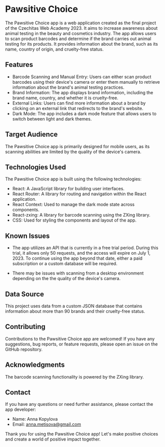 # Pawsitive Choice

The Pawsitive Choice app is a web application created as the final project of the Czechitas Web Academy 2023. It aims to increase awareness about animal testing in the beauty and cosmetics industry. The app allows users to scan product barcodes and determine if the brand carries out animal testing for its products. It provides information about the brand, such as its name, country of origin, and cruelty-free status.

## Features

- Barcode Scanning and Manual Entry: Users can either scan product barcodes using their device's camera or enter them manually to retrieve information about the brand's animal testing practices.
- Brand Information: The app displays brand information, including the brand name, country, and whether it is cruelty-free.
- External Links: Users can find more information about a brand by clicking on an external link that redirects to the brand's website.
- Dark Mode: The app includes a dark mode feature that allows users to switch between light and dark themes.

## Target Audience

The Pawsitive Choice app is primarily designed for mobile users, as its scanning abilities are limited by the quality of the device's camera. 

## Technologies Used

The Pawsitive Choice app is built using the following technologies:

- React: A JavaScript library for building user interfaces.
- React Router: A library for routing and navigation within the React application.
- React Context: Used to manage the dark mode state across components.
- React-zxing: A library for barcode scanning using the ZXing library.
- CSS: Used for styling the components and layout of the app.

## Known Issues

- The app utilizes an API that is currently in a free trial period. During this trial, it allows only 50 requests, and the access will expire on July 1, 2023. To continue using the app beyond that date, either a paid subscription or a custom database will be required.

- There may be issues with scanning from a desktop environment depending on the the quality of the device's camera.

## Data Source

This project uses data from a custom JSON database that contains information about more than 90 brands and their cruelty-free status.

## Contributing

Contributions to the Pawsitive Choice app are welcomed! If you have any suggestions, bug reports, or feature requests, please open an issue on the GitHub repository.

## Acknowledgments

The barcode scanning functionality is powered by the ZXing library.

## Contact

If you have any questions or need further assistance, please contact the app developer:

- Name: Anna Kopylova
- Email: anna.metisova@gmail.com

Thank you for using the Pawsitive Choice app! Let's make positive choices and create a world of positive impact together.

